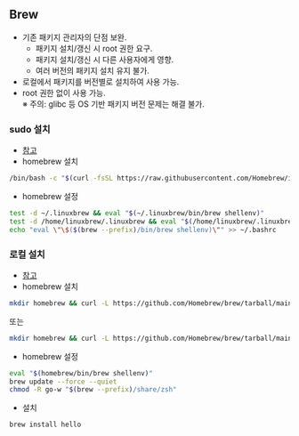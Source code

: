 ## Brew
* 기존 패키지 관리자의 단점 보완.
    * 패키지 설치/갱신 시 root 권한 요구.
    * 패키지 설치/갱신 시 다른 사용자에게 영향.
    * 여러 버전의 패키지 설치 유지 불가.
* 로컬에서 패키지를 버전별로 설치하여 사용 가능.
* root 권한 없이 사용 가능.  
※ 주의: glibc 등 OS 기반 패키지 버전 문제는 해결 불가.
### sudo 설치
* [참고](https://docs.brew.sh/Homebrew-on-Linux)
* homebrew 설치
```sh
/bin/bash -c "$(curl -fsSL https://raw.githubusercontent.com/Homebrew/install/HEAD/install.sh)"
```
* homebrew 설정
```sh
test -d ~/.linuxbrew && eval "$(~/.linuxbrew/bin/brew shellenv)"
test -d /home/linuxbrew/.linuxbrew && eval "$(/home/linuxbrew/.linuxbrew/bin/brew shellenv)"
echo "eval \"\$($(brew --prefix)/bin/brew shellenv)\"" >> ~/.bashrc
```
### 로컬 설치
* [참고](https://docs.brew.sh/Installation#alternative-installs)
* homebrew 설치
```sh
mkdir homebrew && curl -L https://github.com/Homebrew/brew/tarball/main | tar xz --strip-components 1 -C homebrew
```
또는
```sh
mkdir homebrew && curl -L https://github.com/Homebrew/brew/tarball/main | tar xz --strip-components 1 -C homebrew
```
* homebrew 설정
```sh
eval "$(homebrew/bin/brew shellenv)"
brew update --force --quiet
chmod -R go-w "$(brew --prefix)/share/zsh"
```
* 설치
```sh
brew install hello
```
